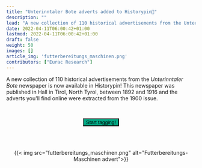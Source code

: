 ```yaml
---
title: "Unterinntaler Bote adverts added to Historypin📍"
description: ""
lead: "A new collection of 110 historical advertisements from the Unterinntaler Bote newspaper is now..."
date: 2022-04-11T06:00:42+01:00
lastmod: 2022-04-11T06:00:42+01:00
draft: false
weight: 50
images: []
article_img: 'futterbereitungs_maschinen.png'
contributors: ["Eurac Research"]
---
```


A new collection of 110 historical advertisements from the _Unterinntaler Bote_ newspaper is now available in Historypin! This newspaper was published in Hall in Tirol, North Tyrol, between 1892 and 1916 and the adverts you'll find online were extracted from the 1900 issue.



<br />


<p style="text-align: center"><a href="https://www.historypin.org/en/zeit-shift/unterinntaler-bote-1900/geo/47.280403,11.505848,15/bounds/47.280403,11.492781,47.280403,11.518916/paging/1" target="_blank"><button type="button" class="btn btn-success" style="background-color: #00A984;">Start tagging!</button></a></p>


<br /><br />


<center>
  {{< img src="futterbereitungs_maschinen.png" alt="Futterbereitungs-Maschinen advert">}}
</center>
 

 
